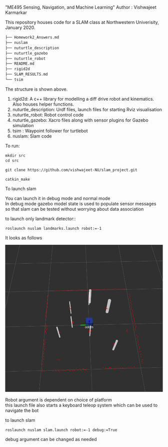 "ME495 Sensing, Navigation, and Machine Learning"
Author : Vishwajeet Karmarkar </br>

This repository houses code for a SLAM class at Northwestern Univerisity, January 2020. 
```bash
├── Homework2_Answers.md
├── nuslam
├── nuturtle_description
├── nuturtle_gazebo
├── nuturtle_robot
├── README.md
├── rigid2d
├── SLAM_RESULTS.md
└── tsim
```

The structure is shown above. <br>
1) rigid2d: A c++ library for modelling a diff drive robot and kinematics. Also houses helper functions.<br>
2) nuturtle_description: Urdf files, launch files for starting Rviz visualisation <br>
3) nuturtle_robot: Robot control code 
4) nuturtle_gazebo: Xacro files along with sensor plugins for Gazebo simulation <br>
5) tsim : Waypoint follower for turtlebot <br>
6) nuslam: Slam code 

To run: 

``` 
mkdir src 
cd src 
```

``` 
git clone https://github.com/vishwajeet-NU/slam_project.git
```
```
catkin_make
```

To launch slam <br>

You can launch it in debug mode and normal mode </br>
In debug mode gazebo model state is used to populate sensor messages </br>
so that slam can be tested without worrying about data association </br>

to launch only landmark detector::</br>
<pre><code>roslaunch nuslam landmarks.launch robot:=-1 
</code></pre>
It looks as follows </br>

![image](nuslam/images/landmark_detector.png)


Robot argument is dependent on choice of platform </br>
this launch file also starts a keyboard teleop system which can be used to </br>
navigate the bot</br>


to launch slam 

<pre><code>roslaunch nuslam slam.launch robot:=-1 debug:=True </pre></code>

debug argument can be changed as needed